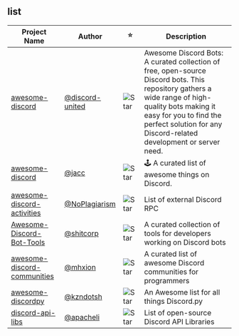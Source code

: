 ## list

| Project Name | Author | ⭐ | Description |
| ------------ | ------ | - | ----------- |
| [awesome-discord](https://github.com/discord-united/awesome-discord) | [@discord-united](https://github.com/discord-united) | ![Star](https://img.shields.io/github/stars/discord-united/awesome-discord?style=flat-square) | Awesome Discord Bots: A curated collection of free, open-source Discord bots. This repository gathers a wide range of high-quality bots making it easy for you to find the perfect solution for any Discord-related development or server need. |
| [awesome-discord](https://github.com/jacc/awesome-discord) | [@jacc](https://github.com/jacc) | ![Star](https://img.shields.io/github/stars/jacc/awesome-discord?style=flat-square) | 🕹 A curated list of awesome things on Discord. |
| [awesome-discord-activities](https://github.com/NoPlagiarism/awesome-discord-activities) | [@NoPlagiarism](https://github.com/NoPlagiarism) | ![Star](https://img.shields.io/github/stars/NoPlagiarism/awesome-discord-activities?style=flat-square) | List of external Discord RPC |
| [Awesome-Discord-Bot-Tools](https://github.com/shitcorp/Awesome-Discord-Bot-Tools) | [@shitcorp](https://github.com/shitcorp) | ![Star](https://img.shields.io/github/stars/shitcorp/awesome-discord-bot-tools?style=flat-square) | A curated collection of tools for developers working on Discord bots |
| [awesome-discord-communities](https://github.com/mhxion/awesome-discord-communities) | [@mhxion](https://github.com/mhxion) | ![Star](https://img.shields.io/github/stars/mhxion/awesome-discord-communities?style=flat-square) | A curated list of awesome Discord communities for programmers |
| [awesome-discordpy](https://github.com/kzndotsh/awesome-discordpy) | [@kzndotsh](https://github.com/kzndotsh) | ![Star](https://img.shields.io/github/stars/kzndotsh/awesome-discordpy?style=flat-square) | An Awesome list for all things Discord.py |
| [discord-api-libs](https://github.com/apacheli/discord-api-libs) | [@apacheli](https://github.com/apacheli) | ![Star](https://img.shields.io/github/stars/apacheli/discord-api-libs?style=flat-square) | List of open-source Discord API Libraries |
